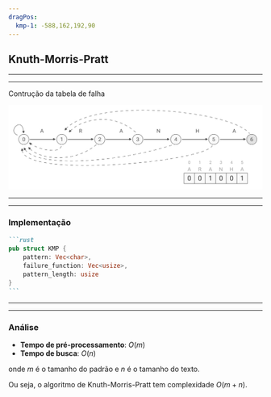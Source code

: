 ```yaml
---
dragPos:
  kmp-1: -588,162,192,90
---
```


## Knuth-Morris-Pratt

<Cadeia cadeia="A ARANHA SUBIU A PAREDE" />

<Cadeia v-drag="'kmp-1'" cadeia="ARANHA" />

<Counter />

---
---

Contrução da tabela de falha

<img
v-click
src="/images/kmp-1.svg"
/>

---
---

### Implementação

````md magic-move
```rust
pub struct KMP {
    pattern: Vec<char>,
    failure_function: Vec<usize>,
    pattern_length: usize
}
```
````

---
---

### Análise

- **Tempo de pré-processamento**: $O(m)$
- **Tempo de busca**: $O(n)$

onde $m$ é o tamanho do padrão e $n$ é o tamanho do texto.

Ou seja, o algoritmo de Knuth-Morris-Pratt tem complexidade $O(m + n)$.
